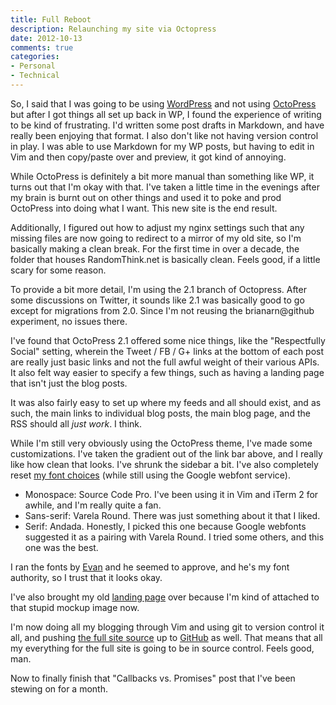 ```yaml
---
title: Full Reboot
description: Relaunching my site via Octopress
date: 2012-10-13
comments: true
categories:
- Personal
- Technical
---
```


So, I said that I was going to be using [WordPress][] and not using
[OctoPress][] but after I got things all set up back in WP, I found the
experience of writing to be kind of frustrating. I'd written some post drafts in
Markdown, and have really been enjoying that format. I also don't like not
having version control in play. I was able to use Markdown for my WP posts, but
having to edit in Vim and then copy/paste over and preview, it got kind of
annoying.

While OctoPress is definitely a bit more manual than something like WP, it turns
out that I'm okay with that. I've taken a little time in the evenings after my
brain is burnt out on other things and used it to poke and prod OctoPress into
doing what I want. This new site is the end result.

<!-- more -->

Additionally, I figured out how to adjust my nginx settings such that any
missing files are now going to redirect to a mirror of my old site, so I'm
basically making a clean break. For the first time in over a decade, the folder
that houses RandomThink.net is basically clean. Feels good, if a little scary
for some reason.

To provide a bit more detail, I'm using the 2.1 branch of Octopress. After some
discussions on Twitter, it sounds like 2.1 was basically good to go except for
migrations from 2.0. Since I'm not reusing the brianarn@github experiment, no
issues there.

I've found that OctoPress 2.1 offered some nice things, like the "Respectfully
Social" setting, wherein the Tweet / FB / G+ links at the bottom of each post
are really just basic links and not the full awful weight of their various APIs.
It also felt way easier to specify a few things, such as having a landing page
that isn't just the blog posts.

It was also fairly easy to set up where my feeds
and all should exist, and as such, the main links to individual blog posts, the
main blog page, and the RSS should all _just work_. I think.

While I'm still very obviously using the OctoPress theme, I've made some
customizations. I've taken the gradient out of the link bar above, and I really
like how clean that looks. I've shrunk the sidebar a bit. I've also completely
reset [my font choices][] (while still using the Google webfont service).

* Monospace: Source Code Pro. I've been using it in Vim and iTerm 2 for awhile,
  and I'm really quite a fan.
* Sans-serif: Varela Round. There was just something about it that I liked.
* Serif: Andada. Honestly, I picked this one because Google webfonts suggested
  it as a pairing with Varela Round. I tried some others, and this one was the
  best.

I ran the fonts by [Evan][] and he seemed to approve, and he's my font
authority, so I trust that it looks okay.

I've also brought my old [landing page][] over because I'm kind of attached to
that stupid mockup image now.

I'm now doing all my blogging through Vim and using git to version control it
all, and pushing [the full site source][] up to [GitHub][] as well. That means that all my everything for
the full site is going to be in source control. Feels good, man.

Now to finally finish that "Callbacks vs. Promises" post that I've been stewing
on for a month.

[WordPress]: http://www.wordpress.org/
[Octopress]: http://www.octopress.org/
[my font choices]: http://www.google.com/webfonts#UsePlace:use/Collection:Source+Code+Pro|Andada|Varela+Round
[Evan]: http://twitter.com/futuraprime
[landing page]: http://www.randomthink.net/
[the full site source]: https://github.com/brianarn/randomthink.net
[GitHub]: http://github.com/
